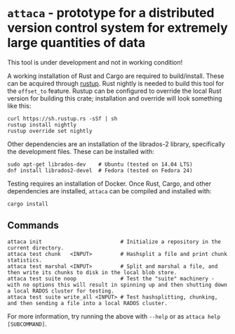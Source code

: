 # `attaca` - prototype for a distributed version control system for extremely large quantities of data

This tool is under development and not in working condition!

A working installation of Rust and Cargo are required to build/install. These
can be acquired through [rustup](https://www.rustup.rs/). Rust nightly is
needed to build this tool for the `offset_to` feature. Rustup can be configured
to override the local Rust version for building this crate; installation and
override will look something like this:

```
curl https://sh.rustup.rs -sSf | sh
rustup install nightly
rustup override set nightly
```

Other dependencies are an installation of the librados-2 library, specifically
the development files.  These can be installed with:

```
sudo apt-get librados-dev    # Ubuntu (tested on 14.04 LTS)
dnf install librados2-devel  # Fedora (tested on Fedora 24)
```

Testing requires an installation of Docker. Once Rust, Cargo, and other
dependencies are installed, `attaca` can be compiled and installed with:

```
cargo install
```

## Commands

```
attaca init                         # Initialize a repository in the current directory.
attaca test chunk   <INPUT>         # Hashsplit a file and print chunk statistics.
attaca test marshal <INPUT>         # Split and marshal a file, and then write its chunks to disk in the local blob store.
attaca test suite noop              # Test the "suite" machinery - with no options this will result in spinning up and then shutting down a local RADOS cluster for testing.
attaca test suite write_all <INPUT> # Test hashsplitting, chunking, and then sending a file into a local RADOS cluster.
```

For more information, try running the above with `--help` or as `attaca help [SUBCOMMAND]`.
